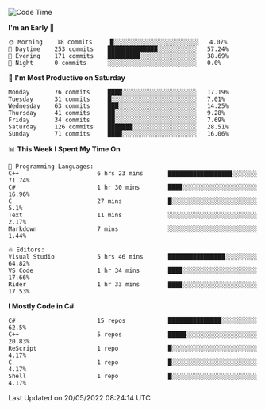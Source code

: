 <!--START_SECTION:waka-->
![Code Time](http://img.shields.io/badge/Code%20Time-790%20hrs%2054%20mins-blue)

**I'm an Early 🐤** 

```text
🌞 Morning    18 commits     █░░░░░░░░░░░░░░░░░░░░░░░░   4.07% 
🌆 Daytime    253 commits    ██████████████░░░░░░░░░░░   57.24% 
🌃 Evening    171 commits    █████████░░░░░░░░░░░░░░░░   38.69% 
🌙 Night      0 commits      ░░░░░░░░░░░░░░░░░░░░░░░░░   0.0%

```
📅 **I'm Most Productive on Saturday** 

```text
Monday       76 commits     ████░░░░░░░░░░░░░░░░░░░░░   17.19% 
Tuesday      31 commits     █░░░░░░░░░░░░░░░░░░░░░░░░   7.01% 
Wednesday    63 commits     ███░░░░░░░░░░░░░░░░░░░░░░   14.25% 
Thursday     41 commits     ██░░░░░░░░░░░░░░░░░░░░░░░   9.28% 
Friday       34 commits     ██░░░░░░░░░░░░░░░░░░░░░░░   7.69% 
Saturday     126 commits    ███████░░░░░░░░░░░░░░░░░░   28.51% 
Sunday       71 commits     ████░░░░░░░░░░░░░░░░░░░░░   16.06%

```


📊 **This Week I Spent My Time On** 

```text
💬 Programming Languages: 
C++                      6 hrs 23 mins       ██████████████████░░░░░░░   71.74% 
C#                       1 hr 30 mins        ████░░░░░░░░░░░░░░░░░░░░░   16.96% 
C                        27 mins             █░░░░░░░░░░░░░░░░░░░░░░░░   5.1% 
Text                     11 mins             ░░░░░░░░░░░░░░░░░░░░░░░░░   2.17% 
Markdown                 7 mins              ░░░░░░░░░░░░░░░░░░░░░░░░░   1.44%

🔥 Editors: 
Visual Studio            5 hrs 46 mins       ████████████████░░░░░░░░░   64.82% 
VS Code                  1 hr 34 mins        ████░░░░░░░░░░░░░░░░░░░░░   17.66% 
Rider                    1 hr 33 mins        ████░░░░░░░░░░░░░░░░░░░░░   17.53%

```

**I Mostly Code in C#** 

```text
C#                       15 repos            ███████████████░░░░░░░░░░   62.5% 
C++                      5 repos             █████░░░░░░░░░░░░░░░░░░░░   20.83% 
ReScript                 1 repo              █░░░░░░░░░░░░░░░░░░░░░░░░   4.17% 
C                        1 repo              █░░░░░░░░░░░░░░░░░░░░░░░░   4.17% 
Shell                    1 repo              █░░░░░░░░░░░░░░░░░░░░░░░░   4.17%

```



 Last Updated on 20/05/2022 08:24:14 UTC
<!--END_SECTION:waka-->
